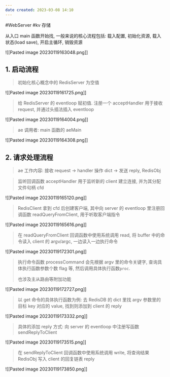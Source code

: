 ```yaml
---
date created: 2023-03-08 14:10
---
```


#WebServer #kv 存储

从入口 main 函数开始找, 一般来说的核心流程包括: 载入配置, 初始化资源, 载入状态(load save), 开启主循环, 销毁资源

![[Pasted image 20230119163048.png]]

## 1. 启动流程

> 初始化核心概念中的 RedisServer 为空值

![[Pasted image 20230119161725.png]]

> 给 RedisServer 的 eventloop 赋初值. 注册一个 acceptHandler 用于接收 request, 并通过头插法插入 eventloop

![[Pasted image 20230119164004.png]]

> ae 调用者: main 函数的 aeMain

![[Pasted image 20230119164308.png]]

## 2. 请求处理流程

> ae 工作内容: 接收 request -> handler 操作 dict -> 发送 reply, RedisObj

> 监听回调函数 acceptHandler 用于监听新的 client 建立连接, 并为其分配文件句柄 cfd

![[Pasted image 20230119165120.png]]

> RedisClient 拿到 cfd 后创建客户端, 其中向 server 的 eventloop 里注册回调函数 readQueryFromClient, 用于听取客户端指令

![[Pasted image 20230119165616.png]]

> 在 readQueryFromClient 回调函数中使用系统调用 read, 将 buffer 中的命令读入 client 的 argv/argc, 一边读入一边执行命令

![[Pasted image 20230119172301.png]]

> 执行命令函数 processCommand 会先根据 argv 里的命令关键字, 查询具体执行函数参数个数 flag 等, 然后调用具体执行函数`proc`.
>
> 也涉及主从路由等附加功能

![[Pasted image 20230119172727.png]]

> 以 get 命令的具体执行函数为例: 去 RedisDB 的 dict 里找 argv 参数里的目标 key 对应的 value, 找到则添加到 client 的 reply

![[Pasted image 20230119173332.png]]

> 具体的添加 reply 方式: 向 server 的 eventloop 中注册写函数 sendReplyToClient

![[Pasted image 20230119173515.png]]

> 在 sendReplyToClient 回调函数中使用系统调用 write, 将查询结果 RedisObj 写入 client 的回复链表 reply

![[Pasted image 20230119173850.png]]
